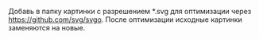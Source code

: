 Добавь в папку картинки с разрешением *.svg для оптимизации через https://github.com/svg/svgo.
После оптимизации исходные картинки заменяются на новые.
